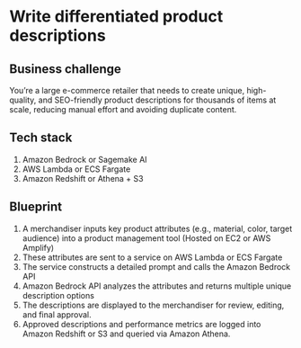 # Write differentiated product descriptions

## Business challenge
You’re a large e-commerce retailer that needs to create unique, high-quality, and SEO-friendly product descriptions for thousands of items at scale, reducing manual effort and avoiding duplicate content.

## Tech stack
1. Amazon Bedrock or Sagemake AI
2. AWS Lambda or ECS Fargate
3. Amazon Redshift or Athena + S3

## Blueprint
1. A merchandiser inputs key product attributes (e.g., material, color, target audience) into a product management tool (Hosted on EC2 or AWS Amplify)
2. These attributes are sent to a service on AWS Lambda or ECS Fargate
3. The service constructs a detailed prompt and calls the Amazon Bedrock API
4. Amazon Bedrock API analyzes the attributes and returns multiple unique description options 
5. The descriptions are displayed to the merchandiser for review, editing, and final approval.
6. Approved descriptions and performance metrics are logged into Amazon Redshift or S3 and queried via Amazon Athena.